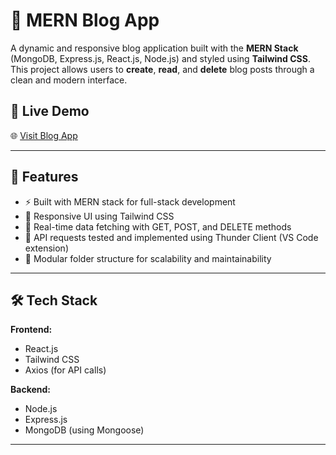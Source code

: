 # 📝 MERN Blog App

A dynamic and responsive blog application built with the **MERN Stack** (MongoDB, Express.js, React.js, Node.js) and styled using **Tailwind CSS**. This project allows users to **create**, **read**, and **delete** blog posts through a clean and modern interface.

## 🚀 Live Demo

🌐 [Visit Blog App](https://new-blog-app-amber.vercel.app/)

---

## 📌 Features

- ⚡ Built with MERN stack for full-stack development
- 🎨 Responsive UI using Tailwind CSS
- 🔄 Real-time data fetching with GET, POST, and DELETE methods
- 🔌 API requests tested and implemented using Thunder Client (VS Code extension)
- 🧱 Modular folder structure for scalability and maintainability

---

## 🛠️ Tech Stack

**Frontend:**
- React.js
- Tailwind CSS
- Axios (for API calls)

**Backend:**
- Node.js
- Express.js
- MongoDB (using Mongoose)

---
